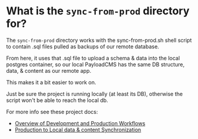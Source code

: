 
# What is the `sync-from-prod` directory for?

The `sync-from-prod` directory works with the sync-from-prod.sh shell script to contain .sql files pulled as backups of our remote database.

From here, it uses that .sql file to upload a schema & data into the local postgres container, so our local PayloadCMS has the same DB structure, data, & content as our remote app.

This makes it a bit easier to work on.

Just be sure the project is running locally (at least its DB), otherwise the script won't be able to reach the local db.

For more info see these project docs:

- [Overview of Development and Production Workflows](./docs-and-extras/OVERVIEW-Dev-and-Prod-Workflows.md)
- [Production to Local data & content Synchronization](./docs-and-extras/OVERVIEW-Prod-To-Local-Sync.md)
  